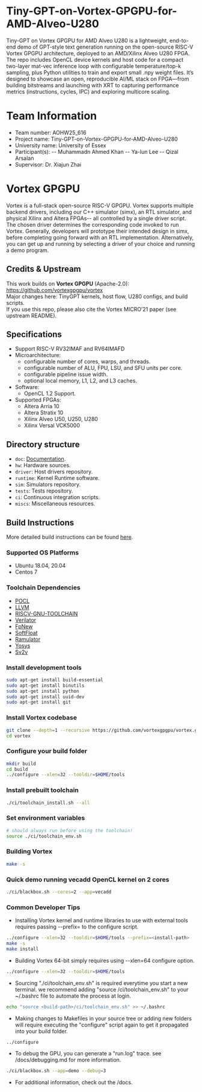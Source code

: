 # Tiny-GPT-on-Vortex-GPGPU-for-AMD-Alveo-U280
Tiny-GPT on Vortex GPGPU for AMD Alveo U280 is a lightweight, end-to-end demo of GPT-style text generation running on the open-source RISC-V Vortex GPGPU architecture, deployed to an AMD/Xilinx Alveo U280 FPGA. The repo includes OpenCL device kernels and host code for a compact two-layer mat-vec inference loop with configurable temperature/top-k sampling, plus Python utilities to train and export small .npy weight files. It’s designed to showcase an open, reproducible AI/ML stack on FPGA—from building bitstreams and launching with XRT to capturing performance metrics (instructions, cycles, IPC) and exploring multicore scaling.

# Team Information

- Team number: AOHW25_616
- Project name: Tiny-GPT-on-Vortex-GPGPU-for-AMD-Alveo-U280
- University name: University of Essex
- Participant(s):
  -- Muhammadn Ahmed Khan
  -- Ya-lun Lee
  -- Qizal Arsalan
- Supervisor: Dr. Xiajun Zhai

# Vortex GPGPU

Vortex is a full-stack open-source RISC-V GPGPU. Vortex supports multiple backend drivers, including our C++ simulator (simx), an RTL simulator, and physical Xilinx and Altera FPGAs-- all controlled by a single driver script. The chosen driver determines the corresponding code invoked to run Vortex. Generally, developers will prototype their intended design in simx, before completing going forward with an RTL implementation. Alternatively, you can get up and running by selecting a driver of your choice and running a demo program.

## Credits & Upstream

This work builds on **Vortex GPGPU** (Apache-2.0): https://github.com/vortexgpgpu/vortex  
Major changes here: TinyGPT kernels, host flow, U280 configs, and build scripts.  
If you use this repo, please also cite the Vortex MICRO’21 paper (see upstream README).

## Specifications

- Support RISC-V RV32IMAF and RV64IMAFD
- Microarchitecture:
    - configurable number of cores, warps, and threads.
    - configurable number of ALU, FPU, LSU, and SFU units per core.
    - configurable pipeline issue width.
    - optional local memory, L1, L2, and L3 caches.
- Software:
    - OpenCL 1.2 Support.
- Supported FPGAs:
    - Altera Arria 10
    - Altera Stratix 10
    - Xilinx Alveo U50, U250, U280
    - Xilinx Versal VCK5000

## Directory structure

- `doc`: [Documentation](docs/index.md).
- `hw`: Hardware sources.
- `driver`: Host drivers repository.
- `runtime`: Kernel Runtime software.
- `sim`: Simulators repository.
- `tests`: Tests repository.
- `ci`: Continuous integration scripts.
- `miscs`: Miscellaneous resources.

## Build Instructions
More detailed build instructions can be found [here](docs/install_vortex.md).
### Supported OS Platforms
- Ubuntu 18.04, 20.04
- Centos 7
### Toolchain Dependencies
- [POCL](http://portablecl.org/)
- [LLVM](https://llvm.org/)
- [RISCV-GNU-TOOLCHAIN](https://github.com/riscv-collab/riscv-gnu-toolchain)
- [Verilator](https://www.veripool.org/verilator)
- [FpNew](https://github.com/pulp-platform/fpnew.git)
- [SoftFloat](https://github.com/ucb-bar/berkeley-softfloat-3.git)
- [Ramulator](https://github.com/CMU-SAFARI/ramulator.git)
- [Yosys](https://github.com/YosysHQ/yosys)
- [Sv2v](https://github.com/zachjs/sv2v)
### Install development tools
```sh
sudo apt-get install build-essential
sudo apt-get install binutils
sudo apt-get install python
sudo apt-get install uuid-dev
sudo apt-get install git
```
### Install Vortex codebase
```sh
git clone --depth=1 --recursive https://github.com/vortexgpgpu/vortex.git
cd vortex
```
### Configure your build folder
```sh
mkdir build
cd build
../configure --xlen=32 --tooldir=$HOME/tools
```
### Install prebuilt toolchain
```sh
./ci/toolchain_install.sh --all
```
### Set environment variables
```sh
# should always run before using the toolchain!
source ./ci/toolchain_env.sh
```
### Building Vortex
```sh
make -s
```
### Quick demo running vecadd OpenCL kernel on 2 cores
```sh
./ci/blackbox.sh --cores=2 --app=vecadd
```

### Common Developer Tips
- Installing Vortex kernel and runtime libraries to use with external tools requires passing --prefix=<install-path> to the configure script.
```sh
../configure --xlen=32 --tooldir=$HOME/tools --prefix=<install-path>
make -s
make install
```
- Building Vortex 64-bit simply requires using --xlen=64 configure option.
```sh
../configure --xlen=32 --tooldir=$HOME/tools
```
- Sourcing "./ci/toolchain_env.sh" is required everytime you start a new terminal. we recommend adding "source <build-path>/ci/toolchain_env.sh" to your ~/.bashrc file to automate the process at login.
```sh
echo "source <build-path>/ci/toolchain_env.sh" >> ~/.bashrc
```
- Making changes to Makefiles in your source tree or adding new folders will require executing the "configure" script again to get it propagated into your build folder.
```sh
../configure
```
- To debug the GPU, you can generate a "run.log" trace. see /docs/debugging.md for more information.
```sh
./ci/blackbox.sh --app=demo --debug=3
```
- For additional information, check out the /docs.
